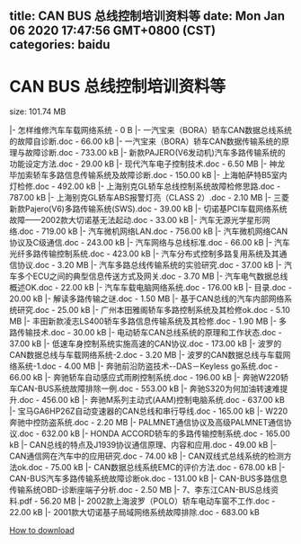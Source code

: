 
title: CAN BUS 总线控制培训资料等
date: Mon Jan 06 2020 17:47:56 GMT+0800 (CST)    
categories: baidu
---

# CAN BUS 总线控制培训资料等
size: 101.74 MB
 
 
|- 怎样维修汽车车载网络系统 - 0 B
|- 一汽宝来（BORA）轿车CAN数据总线系统的故障自诊断.doc - 66.00 kB
|- 一汽宝来（BORA）轿车CAN数据传输系统的原理与故障诊断.doc - 733.00 kB
|- 新款PAJERO(V6发动机)汽车多路传输系统的功能设定方法.doc - 29.00 kB
|- 现代汽车电子控制技术.doc - 6.50 MB
|- 神龙毕加索轿车多路信息传输系统及故障诊断.doc - 150.00 kB
|- 上海帕萨特B5室内灯检修.doc - 492.00 kB
|- 上海别克GL轿车总线控制系统故障检修思路.doc - 787.00 kB
|- 上海别克GL轿车ABS报警灯亮（CLASS 2）.doc - 2.10 MB
|- 三菱新款Pajero(V6)多路传输系统(SWS).doc - 39.00 kB
|- 切诺基PCI车载网络系统故障——2002款大切诺基无法起动.doc - 33.00 kB
|- 汽车无源光学星形网络.doc - 719.00 kB
|- 汽车微机网络LAN.doc - 756.00 kB
|- 汽车微机网络CAN协议及C级通信.doc - 243.00 kB
|- 汽车网络与总线标准.doc - 66.00 kB
|- 汽车光纤多路传输控制系统.doc - 423.00 kB
|- 汽车分布式控制多路复用系统及其通信协议.doc - 3.20 MB
|- 汽车多路总线传输系统的实验研究.doc - 37.00 kB
|- 汽车多个ECU之间的典型信息传送方式及网关.doc - 3.70 MB
|- 汽车电气数据总线概述OK.doc - 22.00 kB
|- 汽车车载电脑网络系统.doc - 176.00 kB
|- 目录.doc - 20.00 kB
|- 解读多路传输之谜.doc - 1.50 MB
|- 基于CAN总线的汽车内部网络系统研究.doc - 25.00 kB
|- 广州本田雅阁轿车多路控制系统及其检修ok.doc - 5.10 MB
|- 丰田新款凌志LS400轿车多路信息传输系统及其检修.doc - 1.90 MB
|- 多路传输技术.doc - 30.00 kB
|- 电动轿车CAN总线系统的原理和工作状态.doc - 37.00 kB
|- 低速车身控制系统实施高速的CAN协议.doc - 173.00 kB
|- 波罗的CAN数据总线与车载网络系统-2.doc - 3.20 MB
|- 波罗的CAN数据总线与车载网络系统-1.doc - 4.00 MB
|- 奔驰前沿防盗技术--DAS－Keyless go系统.doc - 66.00 kB
|- 奔驰轿车自动感应式雨刷控制系统.doc - 196.00 kB
|- 奔驰W220轿车CAN-BUS系统故障排除一例.doc - 553.00 kB
|- 奔驰S320为何加油转速难提升.doc - 456.00 kB
|- 奔驰M系列主动式(AAM)控制电脑系统.doc - 637.00 kB
|- 宝马GA6HP26Z自动变速器的CAN总线和串行导线.doc - 165.00 kB
|- W220奔驰中控防盗系统.doc - 2.20 MB
|- PALMNET通信协议及高级PALMNET通信协议.doc - 632.00 kB
|- HONDA ACCORD轿车的多路传输控制系统.doc - 165.00 kB
|- CAN总线的特点及J1939协议通信原理、内容和应用.doc - 49.00 kB
|- CAN通信网在汽车中的应用研究.doc - 74.00 kB
|- CAN双线式总线系统的检测方法ok.doc - 75.00 kB
|- CAN数据总线系统EMC的评价方法.doc - 678.00 kB
|- CAN-BUS汽车多路传输系统故障诊断ok.doc - 131.00 kB
|- CAN-BUS多路信息传输系统OBD-诊断座端子分析.doc - 2.50 MB
|- 7、李东江CAN-BUS总线资料.pdf - 56.20 MB
|- 2002款上海波罗（POLO）轿车电动车窗不工作.doc - 22.00 kB
|- 2001款大切诺基子局域网络系统故障排除.doc - 683.00 kB

[How to download](https://bpcam.bemobtrk.com/go/2ceec3aa-1ca2-46d6-b9ff-aaa5c184517c?jno=711)
